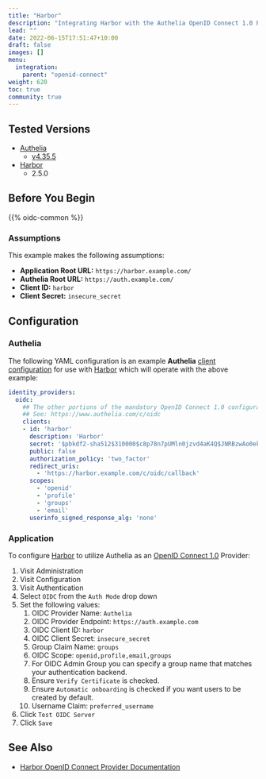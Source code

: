 ```yaml
---
title: "Harbor"
description: "Integrating Harbor with the Authelia OpenID Connect 1.0 Provider."
lead: ""
date: 2022-06-15T17:51:47+10:00
draft: false
images: []
menu:
  integration:
    parent: "openid-connect"
weight: 620
toc: true
community: true
---
```


## Tested Versions

* [Authelia]
  * [v4.35.5](https://github.com/authelia/authelia/releases/tag/v4.35.5)
* [Harbor]
  * 2.5.0

## Before You Begin

{{% oidc-common %}}

### Assumptions

This example makes the following assumptions:

* __Application Root URL:__ `https://harbor.example.com/`
* __Authelia Root URL:__ `https://auth.example.com/`
* __Client ID:__ `harbor`
* __Client Secret:__ `insecure_secret`

## Configuration

### Authelia

The following YAML configuration is an example __Authelia__
[client configuration](../../../configuration/identity-providers/openid-connect/clients.md) for use with [Harbor]
which will operate with the above example:

```yaml
identity_providers:
  oidc:
    ## The other portions of the mandatory OpenID Connect 1.0 configuration go here.
    ## See: https://www.authelia.com/c/oidc
    clients:
    - id: 'harbor'
      description: 'Harbor'
      secret: '$pbkdf2-sha512$310000$c8p78n7pUMln0jzvd4aK4Q$JNRBzwAo0ek5qKn50cFzzvE9RXV88h1wJn5KGiHrD0YKtZaR/nCb2CJPOsKaPK0hjf.9yHxzQGZziziccp6Yng'  # The digest of 'insecure_secret'.
      public: false
      authorization_policy: 'two_factor'
      redirect_uris:
        - 'https://harbor.example.com/c/oidc/callback'
      scopes:
        - 'openid'
        - 'profile'
        - 'groups'
        - 'email'
      userinfo_signed_response_alg: 'none'
```

### Application

To configure [Harbor] to utilize Authelia as an [OpenID Connect 1.0] Provider:

1. Visit Administration
2. Visit Configuration
3. Visit Authentication
4. Select `OIDC` from the `Auth Mode` drop down
5. Set the following values:
   1. OIDC Provider Name: `Authelia`
   2. OIDC Provider Endpoint: `https://auth.example.com`
   3. OIDC Client ID: `harbor`
   4. OIDC Client Secret: `insecure_secret`
   5. Group Claim Name: `groups`
   6. OIDC Scope: `openid,profile,email,groups`
   7. For OIDC Admin Group you can specify a group name that matches your authentication backend.
   8. Ensure `Verify Certificate` is checked.
   9. Ensure `Automatic onboarding` is checked if you want users to be created by default.
   10. Username Claim: `preferred_username`
6. Click `Test OIDC Server`
7. Click `Save`

## See Also

* [Harbor OpenID Connect Provider Documentation](https://goharbor.io/docs/2.5.0/administration/configure-authentication/oidc-auth/)

[Authelia]: https://www.authelia.com
[Harbor]: https://goharbor.io/
[OpenID Connect 1.0]: ../../openid-connect/introduction.md
